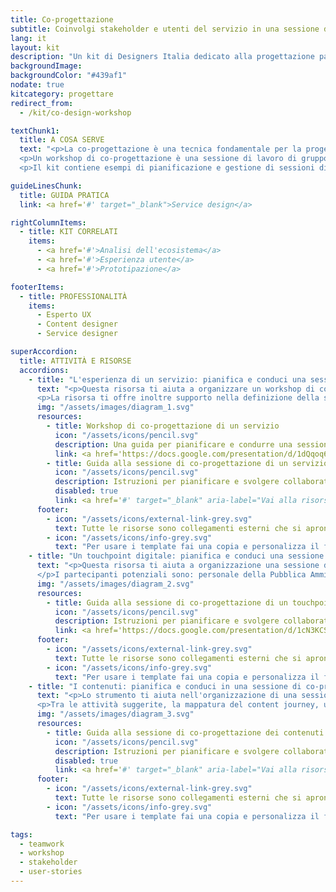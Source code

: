 ```yaml
---
title: Co-progettazione
subtitle: Coinvolgi stakeholder e utenti del servizio in una sessione di co-progettazione
lang: it
layout: kit
description: "Un kit di Designers Italia dedicato alla progettazione partecipata di un servizio digitale"
backgroundImage:
backgroundColor: "#439af1"
nodate: true
kitcategory: progettare
redirect_from:
  - /kit/co-design-workshop

textChunk1:
  title: A COSA SERVE
  text: "<p>La co-progettazione è una tecnica fondamentale per la progettazione di servizi pubblici efficaci: ha l’obiettivo di raccogliere il punto di vista dei diversi attori coinvolti nell’erogazione e fruizione di un servizio, sollevando i problemi chiave e allo stesso tempo accelerando il processo di identificazione delle soluzioni.</p>
  <p>Un workshop di co-progettazione è una sessione di lavoro di gruppo, durante la quale diversi soggetti (progettisti, utenti, stakeholder della Pubblica Amministrazione ed eventuali rappresentanti di aziende private) vengono invitati a discutere le criticità esistenti e individuare insieme delle possibili soluzioni progettuali, seguendo un percorso guidato da un facilitatore. L'attività di co-progettazione è preceduta da una serie di attività di ricerca e analisi del contesto, che aiutano a definire l’obiettivo del progetto su cui si sta lavorando e informano la sessione stessa.</p>
  <p>Il kit contiene esempi di pianificazione e gestione di sessioni di co-progettazione focalizzate su tre tre casi d'uso: la progettazione di un servizio pubblico, di un touchpoint digitale (sito, app, piattaforma...),contenuti e linguaggio da usare nel servizio digitale. I materiali sono il punto di partenza che puoi elaborare e personalizzare a seconda dei tuoi obiettivi e dell’ambito specifico di intervento.</p>"

guideLinesChunk:
  title: GUIDA PRATICA
  link: <a href='#' target="_blank">Service design</a>

rightColumnItems:
  - title: KIT CORRELATI
    items:
      - <a href='#'>Analisi dell'ecosistema</a>
      - <a href='#'>Esperienza utente</a>
      - <a href='#'>Prototipazione</a>

footerItems:
  - title: PROFESSIONALITÀ
    items:
      - Esperto UX
      - Content designer
      - Service designer

superAccordion:
  title: ATTIVITÀ E RISORSE
  accordions:
    - title: "L'esperienza di un servizio: pianifica e conduci una sessione di co-progettazione."
      text: "<p>Questa risorsa ti aiuta a organizzare un workshop di co-progettazione dedicato all’esperienza di un servizio, sia esso digitale o da riprogettare in chiave digitale. In primo luogo hai bisogno di identificare un obiettivo chiaro e condiviso, per poi definire alcuni aspetti organizzativi/logistici come la data, il luogo e i partecipanti.</p>
      <p>La risorsa ti offre inoltre supporto nella definizione della sessione di lavoro condiviso e prevede una serie di esercizi che permettono ai gruppi di lavoro coinvolti di essere produttivi e raggiungere il risultato atteso. Tra le attività suggerite, l'identificazione degli attori, la mappatura dell’ecosistema e la mappatura della user journey.</p>"
      img: "/assets/images/diagram_1.svg"
      resources:
        - title: Workshop di co-progettazione di un servizio
          icon: "/assets/icons/pencil.svg"
          description: Una guida per pianificare e condurre una sessione di co-progettazione dedicata all’esperienza di un servizio pubblico
          link: <a href='https://docs.google.com/presentation/d/1dQqoq6hHBaFQ8Elz21tLrldvJJKo_7oC6FrtG3B9B60/edit#slide=id.g351b5d350a_0_0' aria-label="Vai alla risorsa (link esterno)" target="_blank">Vai alla risorsa</a>
        - title: Guida alla sessione di co-progettazione di un servizio
          icon: "/assets/icons/pencil.svg"
          description: Istruzioni per pianificare e svolgere collaborativamente una sessione dedicata alla progettazione dell’esperienza un servizio pubblico.
          disabled: true
          link: <a href='#' target="_blank" aria-label="Vai alla risorsa (link esterno)" >Vai alla risorsa</a>
      footer:
        - icon: "/assets/icons/external-link-grey.svg"
          text: Tutte le risorse sono collegamenti esterni che si aprono in una nuova finestra.
        - icon: "/assets/icons/info-grey.svg"
          text: "Per usare i template fai una copia e personalizza il file: trovi le istruzioni nella prima pagina della risorsa."
    - title: "Un touchpoint digitale: pianifica e conduci una sessione di co-progettazione."
      text: "<p>Questa risorsa ti aiuta a organizzazione una sessione di co-progettazione di un touchpoint digitale (sito, app, piattaforma...). Ti supporta in particola  nella attività di definizione di un’agenda della sessione di lavoro condiviso e ti propone una serie di esercizi che permettono ai gruppi di lavoro coinvolti di essere produttivi e raggiungere il risultato desiderato.</p>
      </p>I partecipanti potenziali sono: personale della Pubblica Amministrazione, aziende private coinvolte nel progetto, associazioni di categoria interessate, organizzazioni che rappresentano i comuni, organizzazioni che rappresentano i cittadini, utenti del servizio (i cittadini), operatori allo sportello.Tra le attività suggerite troviamo la definizione delle personas, la creazione degli scenari d’uso e definizione dei flussi di interazione.</p>"
      img: "/assets/images/diagram_2.svg"
      resources:
        - title: Guida alla sessione di co-progettazione di un touchpoint digitale
          icon: "/assets/icons/pencil.svg"
          description: Istruzioni per pianificare e svolgere collaborativamente una sessione di progettazione dedicata ad un touchpoint digitale (sito, app, piattaforma...).
          link: <a href='https://docs.google.com/presentation/d/1cN3KCS_sBkJpbeFPwobdkCPzMe1ulWxfbXwJU-dqq6Q/edit?usp=sharing' aria-label="Vai alla risorsa (link esterno)" target="_blank">Vai alla risorsa</a>
      footer:
        - icon: "/assets/icons/external-link-grey.svg"
          text: Tutte le risorse sono collegamenti esterni che si aprono in una nuova finestra.
        - icon: "/assets/icons/info-grey.svg"
          text: "Per usare i template fai una copia e personalizza il file: trovi le istruzioni nella prima pagina della risorsa."
    - title: "I contenuti: pianifica e conduci in una sessione di co-progettazione."
      text: "<p>Lo strumento ti aiuta nell'organizzazione di una sessione di co-progettazione dedicata al linguaggio e ai contenuti, per definire i bisogni informativi degli utenti. Oltre a indicazioni utili per la costruzione dell'agenda della sessione, trovi suggerimenti e una serie di esercizi che permettono ai gruppi di lavoro coinvolti di essere produttivi durante la sessione di lavoro condivisa.</p>
      <p>Tra le attività suggerite, la mappatura del content journey, una sessione di generazione di idee e un esercizio di card sorting e naming dei contenuti.</p>"
      img: "/assets/images/diagram_3.svg"
      resources:
        - title: Guida alla sessione di co-progettazione dei contenuti
          icon: "/assets/icons/pencil.svg"
          description: Istruzioni per pianificare e svolgere collaborativamente una sessione di progettazione dei contenuti.
          disabled: true
          link: <a href='#' target="_blank" aria-label="Vai alla risorsa (link esterno)" >Vai alla risorsa</a>
      footer:
        - icon: "/assets/icons/external-link-grey.svg"
          text: Tutte le risorse sono collegamenti esterni che si aprono in una nuova finestra.
        - icon: "/assets/icons/info-grey.svg"
          text: "Per usare i template fai una copia e personalizza il file: trovi le istruzioni nella prima pagina della risorsa."

tags:
  - teamwork
  - workshop
  - stakeholder
  - user-stories
---
```

